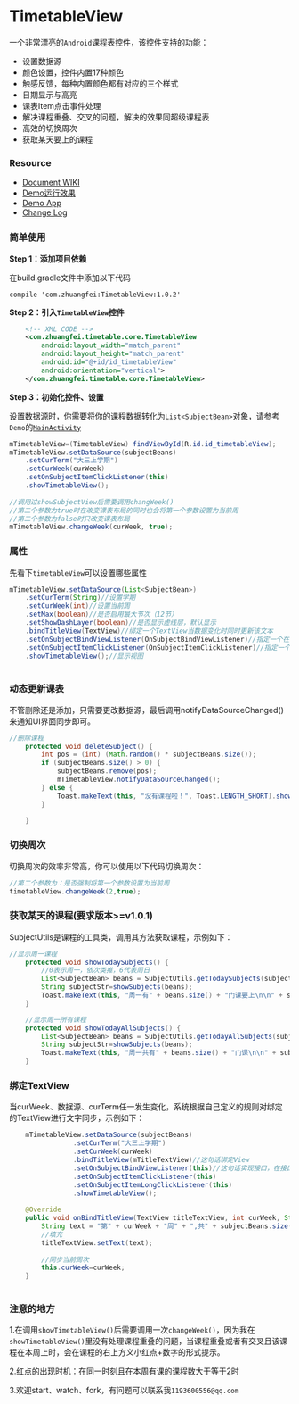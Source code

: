 # TimetableView

一个非常漂亮的`Android`课程表控件，该控件支持的功能：

- 设置数据源
- 颜色设置，控件内置17种颜色
- 触感反馈，每种内置颜色都有对应的三个样式
- 日期显示与高亮
- 课表Item点击事件处理
- 解决课程重叠、交叉的问题，解决的效果同超级课程表
- 高效的切换周次
- 获取某天要上的课程

### Resource
- [Document WIKI](https://github.com/zfman/TimetableView/wiki)
- [Demo运行效果](https://github.com/zfman/TimetableView/wiki/Demo%E8%BF%90%E8%A1%8C%E6%95%88%E6%9E%9C)
- [Demo App](https://raw.githubusercontent.com/zfman/TimetableView/master/extras/TimetableSample.apk)
- [Change Log](https://github.com/zfman/TimetableView/wiki/%E7%89%88%E6%9C%AC%E8%AF%B4%E6%98%8E)

### 简单使用

**Step 1：添加项目依赖**

在build.gradle文件中添加以下代码
```
compile 'com.zhuangfei:TimetableView:1.0.2'
```

**Step 2：引入`TimetableView`控件**
```xml
    <!-- XML CODE -->
    <com.zhuangfei.timetable.core.TimetableView 
        android:layout_width="match_parent"
        android:layout_height="match_parent"
        android:id="@+id/id_timetableView"
        android:orientation="vertical">
    </com.zhuangfei.timetable.core.TimetableView>
```

**Step 3：初始化控件、设置**

设置数据源时，你需要将你的课程数据转化为`List<SubjectBean>`对象，请参考`Demo`的[`MainActivity`](https://github.com/zfman/TimetableView/blob/master/androidstudio/AndroidTimetableView/app/src/main/java/com/zhuangfei/android_timetableview/MainActivity.java)
```java
mTimetableView=(TimetableView) findViewById(R.id.id_timetableView);
mTimetableView.setDataSource(subjectBeans)
	.setCurTerm("大三上学期")
	.setCurWeek(curWeek)
	.setOnSubjectItemClickListener(this)
	.showTimetableView();
		
//调用过showSubjectView后需要调用changWeek()
//第二个参数为true时在改变课表布局的同时也会将第一个参数设置为当前周
//第二个参数为false时只改变课表布局
mTimetableView.changeWeek(curWeek, true);

```

### 属性

先看下`timetableView`可以设置哪些属性
```java
mTimetableView.setDataSource(List<SubjectBean>)
	.setCurTerm(String)//设置学期
	.setCurWeek(int)//设置当前周
	.setMax(boolean)//是否启用最大节次（12节）
	.setShowDashLayer(boolean)//是否显示虚线层，默认显示
	.bindTitleView(TextView)//绑定一个TextView当数据变化时同时更新该文本
	.setOnSubjectBindViewListener(OnSubjectBindViewListener)//指定一个在数据变化时更新文本的规则
	.setOnSubjectItemClickListener(OnSubjectItemClickListener)//指定一个item被点击的事件处理方式
	.showTimetableView();//显示视图
					  
```

### 动态更新课表

不管删除还是添加，只需要更改数据源，最后调用notifyDataSourceChanged()来通知UI界面同步即可。
```java
//删除课程
    protected void deleteSubject() {
        int pos = (int) (Math.random() * subjectBeans.size());
        if (subjectBeans.size() > 0) {
            subjectBeans.remove(pos);
            mTimetableView.notifyDataSourceChanged();
        } else {
            Toast.makeText(this, "没有课程啦！", Toast.LENGTH_SHORT).show();
        }

    }
```

### 切换周次

切换周次的效率非常高，你可以使用以下代码切换周次：
```java
//第二个参数为：是否强制将第一个参数设置为当前周
timetableView.changeWeek(2,true);
```

### 获取某天的课程(要求版本>=v1.0.1)

SubjectUtils是课程的工具类，调用其方法获取课程，示例如下：
```java
//显示周一课程
    protected void showTodaySubjects() {
        //0表示周一，依次类推，6代表周日
        List<SubjectBean> beans = SubjectUtils.getTodaySubjects(subjectBeans, curWeek, 0);
        String subjectStr=showSubjects(beans);
        Toast.makeText(this, "周一有" + beans.size() + "门课要上\n\n" + subjectStr, Toast.LENGTH_SHORT).show();
    }

    //显示周一所有课程
    protected void showTodayAllSubjects() {
        List<SubjectBean> beans = SubjectUtils.getTodayAllSubjects(subjectBeans, 0);
        String subjectStr=showSubjects(beans);
        Toast.makeText(this, "周一共有" + beans.size() + "门课\n\n" + subjectStr, Toast.LENGTH_SHORT).show();
    }
```

### 绑定TextView

当curWeek、数据源、curTerm任一发生变化，系统根据自己定义的规则对绑定的TextView进行文字同步，示例如下：
```java
	mTimetableView.setDataSource(subjectBeans)
                .setCurTerm("大三上学期")
                .setCurWeek(curWeek)
                .bindTitleView(mTitleTextView)//这句话绑定View
                .setOnSubjectBindViewListener(this)//这句话实现接口，在接口中定义规则
                .setOnSubjectItemClickListener(this)
                .setOnSubjectItemLongClickListener(this)
                .showTimetableView();
				
	@Override
    public void onBindTitleView(TextView titleTextView, int curWeek, String curTerm, List<SubjectBean> subjectBeans) {
        String text = "第" + curWeek + "周" + ",共" + subjectBeans.size() + "门课";
		//填充
        titleTextView.setText(text);
		
		//同步当前周次
        this.curWeek=curWeek;
    }
	
```

### 注意的地方

1.在调用`showTimetableView()`后需要调用一次`changeWeek()`，因为我在`showTimetableView()`里没有处理课程重叠的问题，当课程重叠或者有交叉且该课程在本周上时，会在课程的右上方义小红点+数字的形式提示。

2.红点的出现时机：在同一时刻且在本周有课的课程数大于等于2时

3.欢迎start、watch、fork，有问题可以联系我`1193600556@qq.com`
